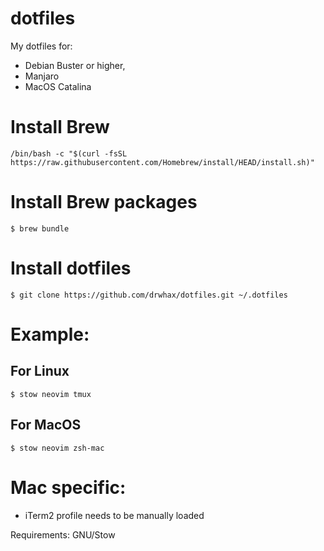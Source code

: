 dotfiles
========

My dotfiles for:

* Debian Buster or higher,
* Manjaro
* MacOS Catalina

# Install Brew

    /bin/bash -c "$(curl -fsSL https://raw.githubusercontent.com/Homebrew/install/HEAD/install.sh)"


# Install Brew packages

    $ brew bundle

# Install  dotfiles

    $ git clone https://github.com/drwhax/dotfiles.git ~/.dotfiles

# Example:

## For Linux
    
    $ stow neovim tmux

## For MacOS

    $ stow neovim zsh-mac

# Mac specific:

* iTerm2 profile needs to be manually loaded

Requirements: GNU/Stow

